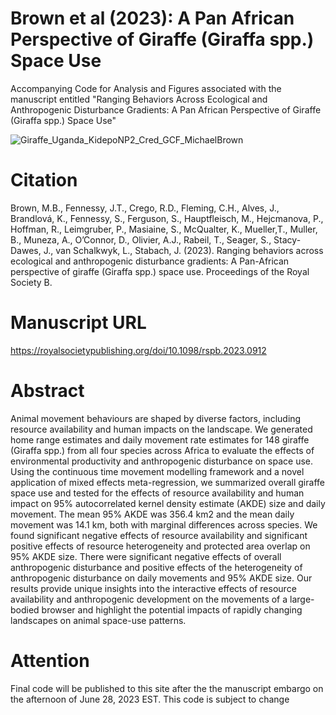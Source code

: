 # Brown et al (2023): A Pan African Perspective of Giraffe (Giraffa spp.) Space Use
Accompanying Code for Analysis and Figures associated with the manuscript entitled "Ranging Behaviors Across Ecological and Anthropogenic Disturbance Gradients: A Pan African Perspective of Giraffe (Giraffa spp.) Space Use"

![Giraffe_Uganda_KidepoNP2_Cred_GCF_MichaelBrown](https://github.com/MichaelBBrown/Brown_etal_2022_PanAfricanGiraffeSpaceUse/assets/9221045/efb10939-0979-49df-b503-862c50d609e8)

# Citation
Brown, M.B., Fennessy, J.T., Crego, R.D., Fleming, C.H., Alves, J., Brandlová, K., Fennessy, S., Ferguson, S., Hauptfleisch, M., Hejcmanova, P., Hoffman, R., Leimgruber, P., Masiaine, S., McQualter, K., Mueller,T., Muller, B., Muneza, A., O’Connor, D., Olivier, A.J., Rabeil, T., Seager, S., Stacy-Dawes, J., van Schalkwyk, L., Stabach, J. (2023). Ranging behaviors across ecological and anthropogenic disturbance gradients: A Pan-African perspective of giraffe (Giraffa spp.) space use. Proceedings of the Royal Society B.

# Manuscript URL
https://royalsocietypublishing.org/doi/10.1098/rspb.2023.0912

# Abstract
Animal movement behaviours are shaped by diverse factors, including resource availability and human impacts on the landscape. We generated home range estimates and daily movement rate estimates for 148 giraffe (Giraffa spp.) from all four species across Africa to evaluate the effects of environmental productivity and anthropogenic disturbance on space use. Using the continuous time movement modelling framework and a novel application of mixed effects meta-regression, we summarized overall giraffe space use and tested for the effects of resource availability and human impact on 95% autocorrelated kernel density estimate (AKDE) size and
daily movement. The mean 95% AKDE was 356.4 km2 and the mean daily movement was 14.1 km, both with marginal differences across species. We found significant negative effects of resource availability and significant positive effects of resource heterogeneity and protected area overlap on 95% AKDE size. There were significant negative effects of overall anthropogenic disturbance and positive effects of the heterogeneity of anthropogenic disturbance on daily movements and 95% AKDE size. Our results provide unique insights into the interactive effects of resource availability and anthropogenic development on the movements of a large-bodied
browser and highlight the potential impacts of rapidly changing landscapes on animal space-use patterns.

# Attention
Final code will be published to this site after the the manuscript embargo on the afternoon of June 28, 2023 EST. This code is subject to change
